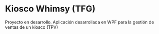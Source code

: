 # Kiosco Whimsy (TFG)
Proyecto en desarrollo.
Aplicación desarrollada en WPF para la gestión de ventas de un kiosco (TPV)
